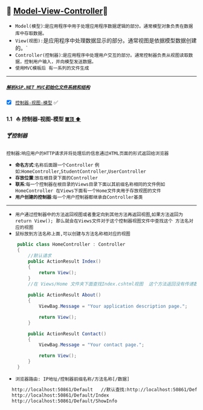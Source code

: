 <a id="top">:checkered_flag:</a> [Model-View-Controller](https://docs.microsoft.com/zh-cn/aspnet/mvc/overview/getting-started/introduction/getting-started):whale2:	
----
* `Model(模型)`:`是应用程序中用于处理应用程序数据逻辑的部分。通常模型对象负责在数据库中存取数据。`　
* `View(视图):`是应用程序中处理数据显示的部分。通常视图是依据模型数据创建的。`
* `Controller(控制器)`:`是应用程序中处理用户交互的部分。通常控制器负责从视图读取数据，控制用户输入，并向模型发送数据。`
* `使用MVC模板后 有一系列的文件生成`
----
##### [`解析ASP.NET MVC初始化文件系统和结构`](https://docs.microsoft.com/zh-cn/aspnet/mvc/overview/getting-started/introduction/getting-started)

- [x] <a href="#MVCSampleIntroduce">`控制器-视图-模型`</a> :white_check_mark:


#### <a id="MVCSampleIntroduce">1.1&nbsp;&nbsp; :sailboat: 控制器-视图-模型</a> <a href="#top"> `置顶` :arrow_up:</a>
##### 	:cocktail:控制器 

`控制器`:`响应用户的HTTP请求并将处理后的信息通过HTML页面的形式返回给浏览器`
* **`命名方式`**:`名称后面跟一个Controller`   `例如`:`HomeController`,`StudentController`,`UserController`
* **`存放位置`**:`放在根目录下面的Controller`
* **`联系`**:`每一个控制器在根目录的Views目录下面以其前缀名称相同的文件例如 HomeController 在Views下面有一个Home文件夹用于存放视图的文件`
* **`用户创建的控制器`**:`每一个用户控制器都继承自Controller基类`

-----
* `用户通过控制器中的方法返回视图或者重定向到其他方法再返回视图`,`如果方法返回为 return View(); 那么就会在Views文件对于这个控制器视图文件中查找这个
方法名对应的视图`
* `鼠标放到方法名称上面,可以创建与方法名称相对应的视图`
```C#
    public class HomeController : Controller
    {
        //默认请求
        public ActionResult Index()
        {
            return View();
        }
        //在 Views/Home 文件夹下面查找Index.cshtml视图  这个方法返回没有传递数据
          
        public ActionResult About()
        {
            ViewBag.Message = "Your application description page.";

            return View();
        }

        public ActionResult Contact()
        {
            ViewBag.Message = "Your contact page.";

            return View();
        }
    }
```
* `浏览器路由: IP地址/控制器前缀名称/方法名称[/数据]`
```XML
  http://localhost:50861/Default   //默认查找:http://localhost:50861/Default/Index 
  http://localhost:50861/Default/Index
  http://localhost:50861/Default/ShowInfo
```

